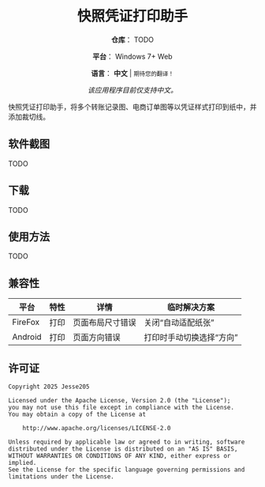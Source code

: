 <div align="center">

# 快照凭证打印助手

**仓库**：
TODO

**平台**：
Windows 7+
Web

**语言**：
**中文** |
<small>期待您的翻译！</small>

_该应用程序目前仅支持中文。_

</div>

快照凭证打印助手，将多个转账记录图、电商订单图等以凭证样式打印到纸中，并添加裁切线。

## 软件截图

TODO

## 下载

TODO

## 使用方法

TODO

## 兼容性

| 平台    | 特性 | 详情             | 临时解决方案             |
| ------- | ---- | ---------------- | ------------------------ |
| FireFox | 打印 | 页面布局尺寸错误 | 关闭“自动适配纸张”       |
| Android | 打印 | 页面方向错误     | 打印时手动切换选择“方向” |

## 许可证

```text
Copyright 2025 Jesse205

Licensed under the Apache License, Version 2.0 (the "License");
you may not use this file except in compliance with the License.
You may obtain a copy of the License at

    http://www.apache.org/licenses/LICENSE-2.0

Unless required by applicable law or agreed to in writing, software
distributed under the License is distributed on an "AS IS" BASIS,
WITHOUT WARRANTIES OR CONDITIONS OF ANY KIND, either express or implied.
See the License for the specific language governing permissions and
limitations under the License.
```

